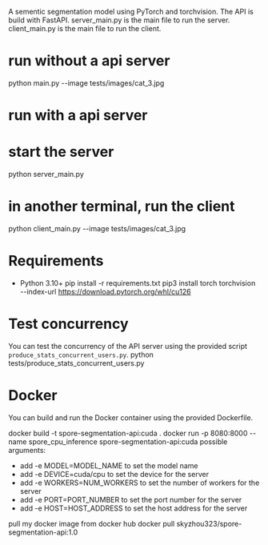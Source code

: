 A sementic segmentation model using PyTorch and torchvision. The API is build with FastAPI.
server_main.py is the main file to run the server.
client_main.py is the main file to run the client.

# run without a api server
python main.py --image tests/images/cat_3.jpg

# run with a api server
# start the server
python server_main.py 

# in another terminal, run the client
python client_main.py --image tests/images/cat_3.jpg 

# Requirements
- Python 3.10+
pip install -r requirements.txt
pip3 install torch torchvision --index-url https://download.pytorch.org/whl/cu126

# Test concurrency
You can test the concurrency of the API server using the provided script `produce_stats_concurrent_users.py`.
python tests/produce_stats_concurrent_users.py

# Docker
You can build and run the Docker container using the provided Dockerfile.

docker build -t spore-segmentation-api:cuda .
docker run -p 8080:8000 --name spore_cpu_inference spore-segmentation-api:cuda
possible arguments:
- add -e MODEL=MODEL_NAME to set the model name
- add -e DEVICE=cuda/cpu to set the device for the server
- add -e WORKERS=NUM_WORKERS to set the number of workers for the server
- add -e PORT=PORT_NUMBER to set the port number for the server
- add -e HOST=HOST_ADDRESS to set the host address for the server

pull my docker image from docker hub
docker pull skyzhou323/spore-segmentation-api:1.0